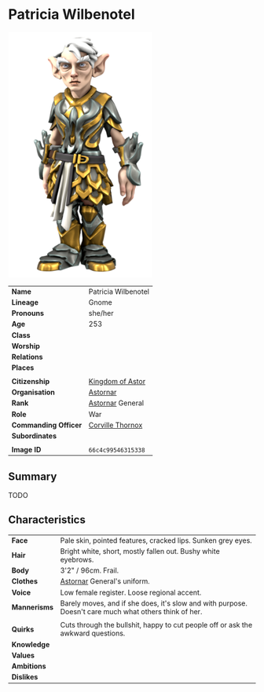 # Patricia Wilbenotel

<img src="https://raw.githubusercontent.com/jesskelsall/astarus-images/main/characters/portraits/66c4c99546315338.png" height="500" />

|||
| --- | --- |
| **Name** | Patricia Wilbenotel | character.3
| **Lineage** | Gnome |
| **Pronouns** | she/her |
| **Age** | 253 |
| **Class** | |
| **Worship** | |
| **Relations** | |
| **Places** | |
|||
| **Citizenship** | [Kingdom of Astor](../civilisations/kingdom-of-astor/kingdom-of-astor.md) |
| **Organisation** | [Astornar](../organisations/astornar.md) |
| **Rank** | [Astornar](../organisations/astornar.md) General |
| **Role** | War |
| **Commanding Officer** | [Corville Thornox](corville-thornox.md) |
| **Subordinates** | |
|||
| **Image ID** | `66c4c99546315338` |

## Summary

TODO

## Characteristics

| | |
| --- | --- |
| **Face** | Pale skin, pointed features, cracked lips. Sunken grey eyes. | characteristics.2
| **Hair** | Bright white, short, mostly fallen out. Bushy white eyebrows. |
| **Body** | 3'2" / 96cm. Frail. |
| **Clothes** | [Astornar](../organisations/astornar.md) General's uniform. |
| **Voice** | Low female register. Loose regional accent. |
| **Mannerisms** | Barely moves, and if she does, it's slow and with purpose. Doesn't care much what others think of her. |
| | |
| **Quirks** | Cuts through the bullshit, happy to cut people off or ask the awkward questions. |
| **Knowledge** | |
| **Values** | |
| **Ambitions** | |
| **Dislikes** | |
